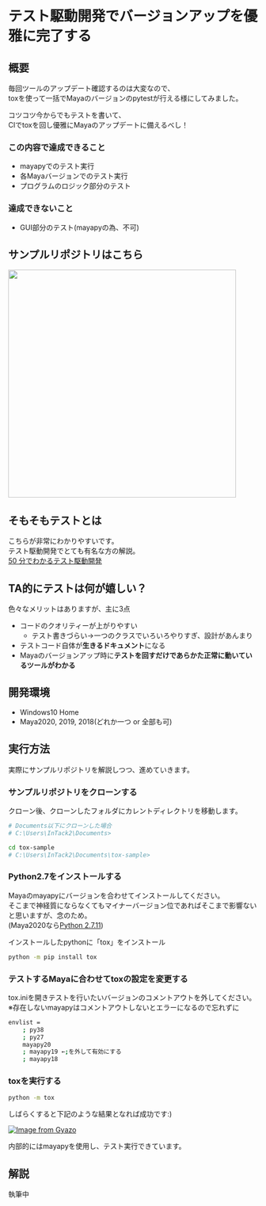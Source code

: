 # テスト駆動開発でバージョンアップを優雅に完了する

## 概要
毎回ツールのアップデート確認するのは大変なので、  
toxを使って一括でMayaのバージョンのpytestが行える様にしてみました。  

コツコツ今からでもテストを書いて、  
CIでtoxを回し優雅にMayaのアップデートに備えるべし！

### この内容で達成できること
- mayapyでのテスト実行
- 各Mayaバージョンでのテスト実行
- プログラムのロジック部分のテスト

### 達成できないこと
- GUI部分のテスト(mayapyの為、不可)

## サンプルリポジトリはこちら

<a href="https://github.com/InTack2/tox-sample"><img src="https://github-link-card.s3.ap-northeast-1.amazonaws.com/InTack2/tox-sample.png" width="460px"></a>

## そもそもテストとは
こちらが非常にわかりやすいです。  
テスト駆動開発でとても有名な方の解説。  
[50 分でわかるテスト駆動開発](https://channel9.msdn.com/Events/de-code/2017/DO03)


## TA的にテストは何が嬉しい？
色々なメリットはありますが、主に3点  
- コードのクオリティーが上がりやすい
  - テスト書きづらい→一つのクラスでいろいろやりすぎ、設計があんまり
- テストコード自体が**生きるドキュメント**になる
- Mayaのバージョンアップ時に**テストを回すだけであらかた正常に動いているツールがわかる**


## 開発環境
- Windows10 Home
- Maya2020, 2019, 2018(どれか一つ or 全部も可)

## 実行方法
実際にサンプルリポジトリを解説しつつ、進めていきます。

### サンプルリポジトリをクローンする
クローン後、クローンしたフォルダにカレントディレクトリを移動します。
``` bash
# Documents以下にクローンした場合
# C:\Users\InTack2\Documents>

cd tox-sample
# C:\Users\InTack2\Documents\tox-sample>
```

### Python2.7をインストールする
Mayaのmayapyにバージョンを合わせてインストールしてください。  
そこまで神経質にならなくてもマイナーバージョン位であればそこまで影響ないと思いますが、念のため。  
(Maya2020なら[Python 2.7.11](https://www.python.org/downloads/release/python-2711/))

インストールしたpythonに「tox」をインストール
``` bash
python -m pip install tox
```

### テストするMayaに合わせてtoxの設定を変更する
tox.iniを開きテストを行いたいバージョンのコメントアウトを外してください。  
※存在しないmayapyはコメントアウトしないとエラーになるので忘れずに

``` bash
envlist = 
    ; py38
    ; py27
    mayapy20
    ; mayapy19 ←;を外して有効にする
    ; mayapy18
```

### toxを実行する
``` bash
python -m tox
```

しばらくすると下記のような結果となれば成功です:)  

[![Image from Gyazo](https://i.gyazo.com/4ac90ad001c4dd3b54f53658cb12c882.png)](https://gyazo.com/4ac90ad001c4dd3b54f53658cb12c882)

内部的にはmayapyを使用し、テスト実行できています。

## 解説
執筆中